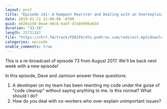 ```yaml
---
layout: post
title: "Episode 141: A Rampant Rewriter and Dealing with an Overexplainer (rerun of episode 73)"
date: 2019-01-21 12:00:00 -0700
guid: e626a150-0eae-40c6-babf-d7a04996a634
duration: "33:18"
length: 25731187
file: "https://chrt.fm/track/FD81F6/dts.podtrac.com/redirect.mp3/download.softskills.audio/sse-141.mp3"
categories: episode
enable_comments: true
---
```


This is a re-broadcast of episode 73 from August 2017. We'll be back next week with a new episode!

In this episode, Dave and Jamison answer these questions:

1. A developer on my team has been rewriting my code under the guise of "code cleanup" without saying anything to me. Is this normal? What should I do?
2. How do you deal with co-workers who over-explain unimportant issues?
